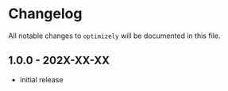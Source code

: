 # Changelog

All notable changes to `optimizely` will be documented in this file.

## 1.0.0 - 202X-XX-XX

- initial release
